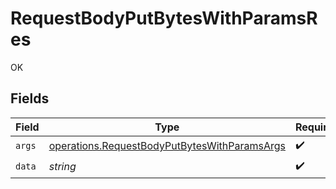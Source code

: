 # RequestBodyPutBytesWithParamsRes

OK


## Fields

| Field                                                                                                               | Type                                                                                                                | Required                                                                                                            | Description                                                                                                         |
| ------------------------------------------------------------------------------------------------------------------- | ------------------------------------------------------------------------------------------------------------------- | ------------------------------------------------------------------------------------------------------------------- | ------------------------------------------------------------------------------------------------------------------- |
| `args`                                                                                                              | [operations.RequestBodyPutBytesWithParamsArgs](../../../sdk/models/operations/requestbodyputbyteswithparamsargs.md) | :heavy_check_mark:                                                                                                  | N/A                                                                                                                 |
| `data`                                                                                                              | *string*                                                                                                            | :heavy_check_mark:                                                                                                  | N/A                                                                                                                 |